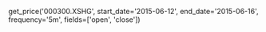  get_price('000300.XSHG', start_date='2015-06-12', end_date='2015-06-16', frequency='5m', fields=['open', 'close'])
